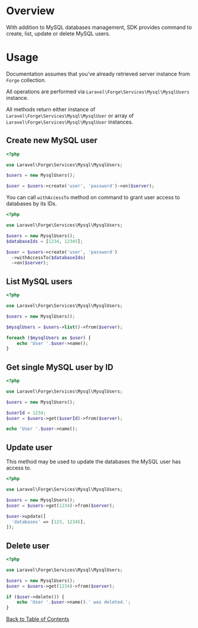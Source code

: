 # Overview

With addition to MySQL databases management, SDK provides command to create, list, update or delete MySQL users.

# Usage

Documentation assumes that you've already retrieved server instance from `Forge` collection.

All operations are performed via `Laravel\Forge\Services\Mysql\MysqlUsers` instance.

All methods return either instance of `Laravel\Forge\Services\Mysql\MysqlUser` or array of `Laravel\Forge\Services\Mysql\MysqlUser` instances.

## Create new MySQL user

```php
<?php

use Laravel\Forge\Services\Mysql\MysqlUsers;

$users = new MysqlUsers();

$user = $users->create('user', 'password')->on($server);
```

You can call `withAccessTo` method on command to grant user access to databases by its IDs.

```php
<?php

use Laravel\Forge\Services\Mysql\MysqlUsers;

$users = new MysqlUsers();
$databaseIds = [1234, 12345];

$user = $users->create('user', 'password')
  ->withAccessTo($databaseIds)
  ->on($server);
```

## List MySQL users

```php
<?php

use Laravel\Forge\Services\Mysql\MysqlUsers;

$users = new MysqlUsers();

$mysqlUsers = $users->list()->from($server);

foreach ($mysqlUsers as $user) {
    echo 'User '.$user->name();
}
```

## Get single MySQL user by ID

```php
<?php

use Laravel\Forge\Services\Mysql\MysqlUsers;

$users = new MysqlUsers();

$userId = 1234;
$user = $users->get($userId)->from($server);

echo 'User '.$user->name();
```

## Update user

This method may be used to update the databases the MySQL user has access to.

```php
<?php

use Laravel\Forge\Services\Mysql\MysqlUsers;

$users = new MysqlUsers();
$user = $users->get(1234)->from($server);

$user->update([
  'databases' => [123, 12345],
]);
```

## Delete user

```php
<?php

use Laravel\Forge\Services\Mysql\MysqlUsers;

$users = new MysqlUsers();
$user = $users->get(1234)->from($server);

if ($user->delete()) {
    echo 'User '.$user->name().' was deleted.';
}
```

[Back to Table of Contents](./readme.md)
